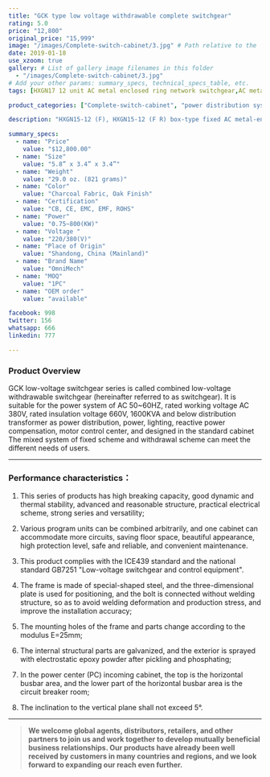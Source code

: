 ```yaml
---
title: "GCK type low voltage withdrawable complete switchgear"
rating: 5.0
price: "12,800"
original_price: "15,999"
image: "/images/Complete-switch-cabinet/3.jpg" # Path relative to the 'static' folder or use Hugo Pipes
date: 2019-01-18
use_xzoom: true
gallery: # List of gallery image filenames in this folder
  - "/images/Complete-switch-cabinet/3.jpg"
# Add your other params: summary_specs, technical_specs_table, etc.
tags: [HXGN17 12 unit AC metal enclosed ring network switchgear,AC metal enclosed ring network switchgear,12 unit AC metal enclosed ring network switchgear,power distribution system,ring network power supply,stable power distribution,electrical components,circuit breaking,isolation,protection,easy installation,easy maintenance,continuous and secure power supply]

product_categories: ["Complete-switch-cabinet", "power distribution system"]

description: "HXGN15-12 (F), HXGN15-12 (F R) box-type fixed AC metal-enclosed switchgear (hereinafter referred to as switchgear), suitable for rated voltage of 12KV, rated frequency of 50HZ, rated current of 630A and above A three-phase AC system powered by network cabinets or radial terminals, used for segmenting and branching of cable lines."

summary_specs:
  - name: "Price"
    value: "$12,800.00"
  - name: "Size"
    value: "5.8” x 3.4” x 3.4”"
  - name: "Weight"
    value: "29.0 oz. (821 grams)"
  - name: "Color"
    value: "Charcoal Fabric, Oak Finish"
  - name: "Certification"
    value: "CB, CE, EMC, EMF, ROHS"
  - name: "Power"
    value: "0.75~800(KW)"
  - name: "Voltage "
    value: "220/380(V)"
  - name: "Place of Origin"
    value: "Shandong, China (Mainland)"
  - name: "Brand Name"
    value: "OmniMech"
  - name: "MOQ"
    value: "1PC"
  - name: "OEM order"
    value: "available"

facebook: 998
twitter: 156
whatsapp: 666
linkedin: 777 

---
```



### Product Overview

GCK low-voltage switchgear series is called combined low-voltage withdrawable switchgear (hereinafter referred to as switchgear). It is suitable for the power system of AC 50~60HZ, rated working voltage AC 380V, rated insulation voltage 660V, 1600KVA and below distribution transformer as power distribution, power, lighting, reactive power compensation, motor control center, and designed in the standard cabinet The mixed system of fixed scheme and withdrawal scheme can meet the different needs of users.

* * *

### Performance characteristics：

1. This series of products has high breaking capacity, good dynamic and thermal stability, advanced and reasonable structure, practical electrical scheme, strong series and versatility;

2. Various program units can be combined arbitrarily, and one cabinet can accommodate more circuits, saving floor space, beautiful appearance, high protection level, safe and reliable, and convenient maintenance.

3. This product complies with the ICE439 standard and the national standard GB7251 "Low-voltage switchgear and control equipment".

4. The frame is made of special-shaped steel, and the three-dimensional plate is used for positioning, and the bolt is connected without welding structure, so as to avoid welding deformation and production stress, and improve the installation accuracy;

5. The mounting holes of the frame and parts change according to the modulus E=25mm;

6. The internal structural parts are galvanized, and the exterior is sprayed with electrostatic epoxy powder after pickling and phosphating;

7. In the power center (PC) incoming cabinet, the top is the horizontal busbar area, and the lower part of the horizontal busbar area is the circuit breaker room;

8. The inclination to the vertical plane shall not exceed 5°.

* * *



> **We welcome global agents, distributors, retailers, and other partners to join us and work together to develop mutually beneficial business relationships. Our products have already been well received by customers in many countries and regions, and we look forward to expanding our reach even further.**


